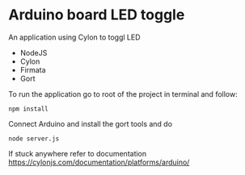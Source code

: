 
# Arduino board LED toggle

An application using Cylon to toggl LED

 - NodeJS
 - Cylon
 - Firmata
 - Gort
 
To run the application go to root of the project in terminal and follow:

    npm install
Connect Arduino and install the gort tools and do 

    node server.js
If stuck anywhere refer to documentation https://cylonjs.com/documentation/platforms/arduino/